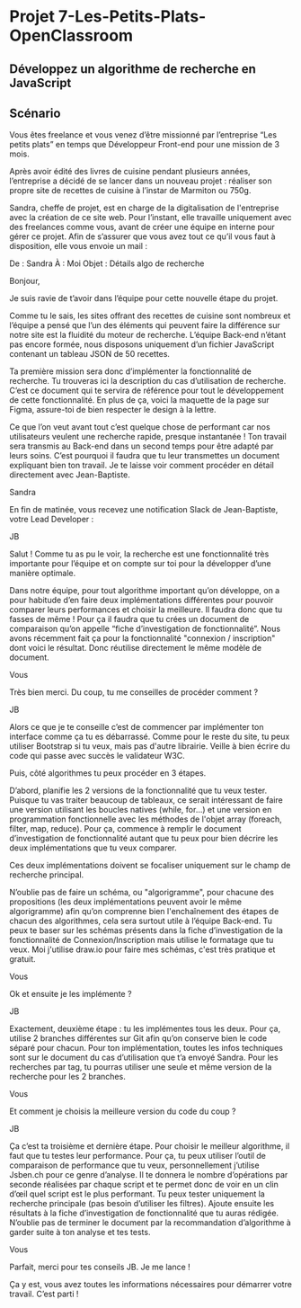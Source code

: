 # Projet 7-Les-Petits-Plats-OpenClassroom

## Développez un algorithme de recherche en JavaScript

## Scénario
Vous êtes freelance et vous venez d’être missionné par l’entreprise “Les petits plats” en temps que Développeur Front-end pour une mission de 3 mois. 

Après avoir édité des livres de cuisine pendant plusieurs années, l’entreprise a décidé de se lancer dans un nouveau projet : réaliser son propre site de recettes de cuisine à l’instar de Marmiton ou 750g.  

Sandra, cheffe de projet, est en charge de la digitalisation de l'entreprise avec la création de ce site web. Pour l’instant, elle travaille uniquement avec des freelances comme vous, avant de créer une équipe en interne pour gérer ce projet. Afin de s’assurer que vous avez tout ce qu’il vous faut à disposition, elle vous envoie un mail : 

De : Sandra
À : Moi
Objet : Détails algo de recherche

Bonjour, 

Je suis ravie de t’avoir dans l’équipe pour cette nouvelle étape du projet. 

Comme tu le sais, les sites offrant des recettes de cuisine sont nombreux et l’équipe a pensé que l’un des éléments qui peuvent faire la différence sur notre site est la fluidité du moteur de recherche. L’équipe Back-end n’étant pas encore formée, nous disposons uniquement d’un fichier JavaScript contenant un tableau JSON de 50 recettes. 

Ta première mission sera donc d’implémenter la fonctionnalité de recherche. Tu trouveras ici la description du cas d’utilisation de recherche. C’est ce document qui te servira de référence pour tout le développement de cette fonctionnalité. En plus de ça, voici la maquette de la page sur Figma, assure-toi de bien respecter le design à la lettre. 

Ce que l’on veut avant tout c’est quelque chose de performant car nos utilisateurs veulent une recherche rapide, presque instantanée ! Ton travail sera transmis au Back-end dans un second temps pour être adapté par leurs soins. C’est pourquoi il faudra que tu leur transmettes un document expliquant bien ton travail. Je te laisse voir comment procéder en détail directement avec Jean-Baptiste.

Sandra

En fin de matinée, vous recevez une notification Slack de Jean-Baptiste, votre Lead Developer : 

JB

Salut ! Comme tu as pu le voir, la recherche est une fonctionnalité très importante pour l’équipe et on compte sur toi pour la développer d’une manière optimale. 

Dans notre équipe, pour tout algorithme important qu’on développe, on a pour habitude d’en faire deux implémentations différentes pour pouvoir comparer leurs performances et choisir la meilleure. Il faudra donc que tu fasses de même ! Pour ça il faudra que tu crées un document de comparaison qu’on appelle “fiche d’investigation de fonctionnalité”. Nous avons récemment fait ça pour la fonctionnalité "connexion / inscription" dont voici le résultat. Donc réutilise directement le même modèle de document.

Vous

Très bien merci. Du coup, tu me conseilles de procéder comment ?

JB

Alors ce que je te conseille c’est de commencer par implémenter ton interface comme ça tu es débarrassé. Comme pour le reste du site, tu peux utiliser Bootstrap si tu veux, mais pas d'autre librairie. Veille à bien écrire du code qui passe avec succès le validateur W3C.

Puis, côté algorithmes tu peux procéder en 3 étapes.

D’abord, planifie les 2 versions de la fonctionnalité que tu veux tester. Puisque tu vas traiter beaucoup de tableaux, ce serait intéressant de faire une version utilisant les boucles natives (while, for...) et une version en programmation fonctionnelle avec les méthodes de l'objet array (foreach, filter, map, reduce). Pour ça, commence à remplir le document d’investigation de fonctionnalité autant que tu peux pour bien décrire les deux implémentations que tu veux comparer.

Ces deux implémentations doivent se focaliser uniquement sur le champ de recherche principal.

N’oublie pas de faire un schéma, ou "algorigramme", pour chacune des propositions (les deux implémentations peuvent avoir le même algorigramme) afin qu’on comprenne bien l'enchaînement des étapes de chacun des algorithmes, cela sera surtout utile à l’équipe Back-end. Tu peux te baser sur les schémas présents dans la fiche d’investigation de la fonctionnalité de Connexion/Inscription mais utilise le formatage que tu veux. Moi j'utilise draw.io pour faire mes schémas, c'est très pratique et gratuit.

Vous

Ok et ensuite je les implémente ?

JB

Exactement, deuxième étape : tu les implémentes tous les deux. Pour ça, utilise 2 branches différentes sur Git afin qu’on conserve bien le code séparé pour chacun. Pour ton implémentation, toutes les infos techniques sont sur le document du cas d’utilisation que t’a envoyé Sandra. Pour les recherches par tag, tu pourras utiliser une seule et même version de la recherche pour les 2 branches.

Vous

Et comment je choisis la meilleure version du code du coup ?

JB

Ça c’est ta troisième et dernière étape. Pour choisir le meilleur algorithme, il faut que tu testes leur performance. Pour ça, tu peux utiliser l’outil de comparaison de performance que tu veux, personnellement j’utilise Jsben.ch pour ce genre d’analyse. Il te donnera le nombre d’opérations par seconde réalisées par chaque script et te permet donc de voir en un clin d’œil quel script est le plus performant. Tu peux tester uniquement la recherche principale (pas besoin d’utiliser les filtres). Ajoute ensuite les résultats à la fiche d’investigation de fonctionnalité que tu auras rédigée. N’oublie pas de terminer le document par la recommandation d’algorithme à garder suite à ton analyse et tes tests.

 Vous

Parfait, merci pour tes conseils JB. Je me lance !

Ça y est, vous avez toutes les informations nécessaires pour démarrer votre travail. C’est parti !
